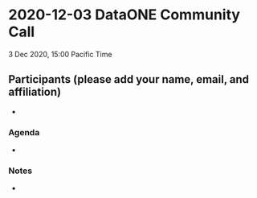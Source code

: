 # 2020-12-03 DataONE Community Call

3 Dec 2020, 15:00 Pacific Time

## Participants (please add your name, email, and affiliation)

- 

### Agenda

- 

### Notes

- 
